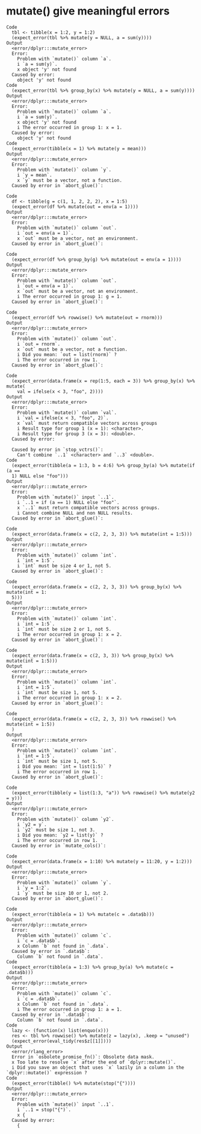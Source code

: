 # mutate() give meaningful errors

    Code
      tbl <- tibble(x = 1:2, y = 1:2)
      (expect_error(tbl %>% mutate(y = NULL, a = sum(y))))
    Output
      <error/dplyr:::mutate_error>
      Error: 
        Problem with `mutate()` column `a`.
        i `a = sum(y)`.
        x object 'y' not found
      Caused by error: 
        object 'y' not found
    Code
      (expect_error(tbl %>% group_by(x) %>% mutate(y = NULL, a = sum(y))))
    Output
      <error/dplyr:::mutate_error>
      Error: 
        Problem with `mutate()` column `a`.
        i `a = sum(y)`.
        x object 'y' not found
        i The error occurred in group 1: x = 1.
      Caused by error: 
        object 'y' not found
    Code
      (expect_error(tibble(x = 1) %>% mutate(y = mean)))
    Output
      <error/dplyr:::mutate_error>
      Error: 
        Problem with `mutate()` column `y`.
        i `y = mean`.
        x `y` must be a vector, not a function.
      Caused by error in `abort_glue()`: 
        
    Code
      df <- tibble(g = c(1, 1, 2, 2, 2), x = 1:5)
      (expect_error(df %>% mutate(out = env(a = 1))))
    Output
      <error/dplyr:::mutate_error>
      Error: 
        Problem with `mutate()` column `out`.
        i `out = env(a = 1)`.
        x `out` must be a vector, not an environment.
      Caused by error in `abort_glue()`: 
        
    Code
      (expect_error(df %>% group_by(g) %>% mutate(out = env(a = 1))))
    Output
      <error/dplyr:::mutate_error>
      Error: 
        Problem with `mutate()` column `out`.
        i `out = env(a = 1)`.
        x `out` must be a vector, not an environment.
        i The error occurred in group 1: g = 1.
      Caused by error in `abort_glue()`: 
        
    Code
      (expect_error(df %>% rowwise() %>% mutate(out = rnorm)))
    Output
      <error/dplyr:::mutate_error>
      Error: 
        Problem with `mutate()` column `out`.
        i `out = rnorm`.
        x `out` must be a vector, not a function.
        i Did you mean: `out = list(rnorm)` ?
        i The error occurred in row 1.
      Caused by error in `abort_glue()`: 
        
    Code
      (expect_error(data.frame(x = rep(1:5, each = 3)) %>% group_by(x) %>% mutate(
        val = ifelse(x < 3, "foo", 2))))
    Output
      <error/dplyr:::mutate_error>
      Error: 
        Problem with `mutate()` column `val`.
        i `val = ifelse(x < 3, "foo", 2)`.
        x `val` must return compatible vectors across groups
        i Result type for group 1 (x = 1): <character>.
        i Result type for group 3 (x = 3): <double>.
      Caused by error: 
        
      Caused by error in `stop_vctrs()`: 
        Can't combine `..1` <character> and `..3` <double>.
    Code
      (expect_error(tibble(a = 1:3, b = 4:6) %>% group_by(a) %>% mutate(if (a ==
      1) NULL else "foo")))
    Output
      <error/dplyr:::mutate_error>
      Error: 
        Problem with `mutate()` input `..1`.
        i `..1 = if (a == 1) NULL else "foo"`.
        x `..1` must return compatible vectors across groups.
        i Cannot combine NULL and non NULL results.
      Caused by error in `abort_glue()`: 
        
    Code
      (expect_error(data.frame(x = c(2, 2, 3, 3)) %>% mutate(int = 1:5)))
    Output
      <error/dplyr:::mutate_error>
      Error: 
        Problem with `mutate()` column `int`.
        i `int = 1:5`.
        i `int` must be size 4 or 1, not 5.
      Caused by error in `abort_glue()`: 
        
    Code
      (expect_error(data.frame(x = c(2, 2, 3, 3)) %>% group_by(x) %>% mutate(int = 1:
      5)))
    Output
      <error/dplyr:::mutate_error>
      Error: 
        Problem with `mutate()` column `int`.
        i `int = 1:5`.
        i `int` must be size 2 or 1, not 5.
        i The error occurred in group 1: x = 2.
      Caused by error in `abort_glue()`: 
        
    Code
      (expect_error(data.frame(x = c(2, 3, 3)) %>% group_by(x) %>% mutate(int = 1:5)))
    Output
      <error/dplyr:::mutate_error>
      Error: 
        Problem with `mutate()` column `int`.
        i `int = 1:5`.
        i `int` must be size 1, not 5.
        i The error occurred in group 1: x = 2.
      Caused by error in `abort_glue()`: 
        
    Code
      (expect_error(data.frame(x = c(2, 2, 3, 3)) %>% rowwise() %>% mutate(int = 1:5))
      )
    Output
      <error/dplyr:::mutate_error>
      Error: 
        Problem with `mutate()` column `int`.
        i `int = 1:5`.
        i `int` must be size 1, not 5.
        i Did you mean: `int = list(1:5)` ?
        i The error occurred in row 1.
      Caused by error in `abort_glue()`: 
        
    Code
      (expect_error(tibble(y = list(1:3, "a")) %>% rowwise() %>% mutate(y2 = y)))
    Output
      <error/dplyr:::mutate_error>
      Error: 
        Problem with `mutate()` column `y2`.
        i `y2 = y`.
        i `y2` must be size 1, not 3.
        i Did you mean: `y2 = list(y)` ?
        i The error occurred in row 1.
      Caused by error in `mutate_cols()`: 
        
    Code
      (expect_error(data.frame(x = 1:10) %>% mutate(y = 11:20, y = 1:2)))
    Output
      <error/dplyr:::mutate_error>
      Error: 
        Problem with `mutate()` column `y`.
        i `y = 1:2`.
        i `y` must be size 10 or 1, not 2.
      Caused by error in `abort_glue()`: 
        
    Code
      (expect_error(tibble(a = 1) %>% mutate(c = .data$b)))
    Output
      <error/dplyr:::mutate_error>
      Error: 
        Problem with `mutate()` column `c`.
        i `c = .data$b`.
        x Column `b` not found in `.data`.
      Caused by error in `.data$b`: 
        Column `b` not found in `.data`.
    Code
      (expect_error(tibble(a = 1:3) %>% group_by(a) %>% mutate(c = .data$b)))
    Output
      <error/dplyr:::mutate_error>
      Error: 
        Problem with `mutate()` column `c`.
        i `c = .data$b`.
        x Column `b` not found in `.data`.
        i The error occurred in group 1: a = 1.
      Caused by error in `.data$b`: 
        Column `b` not found in `.data`.
    Code
      lazy <- (function(x) list(enquo(x)))
      res <- tbl %>% rowwise() %>% mutate(z = lazy(x), .keep = "unused")
      (expect_error(eval_tidy(res$z[[1]])))
    Output
      <error/rlang_error>
      Error in `osbolete_promise_fn()`: Obsolete data mask.
      x Too late to resolve `x` after the end of `dplyr::mutate()`.
      i Did you save an object that uses `x` lazily in a column in the `dplyr::mutate()` expression ?
    Code
      (expect_error(tibble() %>% mutate(stop("{"))))
    Output
      <error/dplyr:::mutate_error>
      Error: 
        Problem with `mutate()` input `..1`.
        i `..1 = stop("{")`.
        x {
      Caused by error: 
        {


